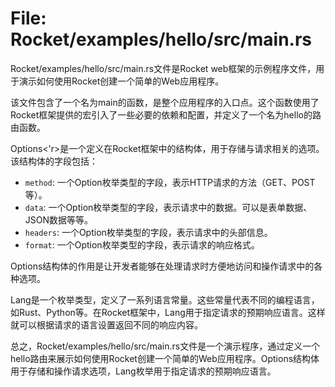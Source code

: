 # File: Rocket/examples/hello/src/main.rs

Rocket/examples/hello/src/main.rs文件是Rocket web框架的示例程序文件，用于演示如何使用Rocket创建一个简单的Web应用程序。

该文件包含了一个名为main的函数，是整个应用程序的入口点。这个函数使用了Rocket框架提供的宏引入了一些必要的依赖和配置，并定义了一个名为hello的路由函数。

Options<'r>是一个定义在Rocket框架中的结构体，用于存储与请求相关的选项。该结构体的字段包括：

- `method`: 一个Option枚举类型的字段，表示HTTP请求的方法（GET、POST等）。
- `data`: 一个Option枚举类型的字段，表示请求中的数据。可以是表单数据、JSON数据等等。
- `headers`: 一个Option枚举类型的字段，表示请求中的头部信息。
- `format`: 一个Option枚举类型的字段，表示请求的响应格式。

Options结构体的作用是让开发者能够在处理请求时方便地访问和操作请求中的各种选项。

Lang是一个枚举类型，定义了一系列语言常量。这些常量代表不同的编程语言，如Rust、Python等。在Rocket框架中，Lang用于指定请求的预期响应语言。这样就可以根据请求的语言设置返回不同的响应内容。

总之，Rocket/examples/hello/src/main.rs文件是一个演示程序，通过定义一个hello路由来展示如何使用Rocket创建一个简单的Web应用程序。Options结构体用于存储和操作请求选项，Lang枚举用于指定请求的预期响应语言。

